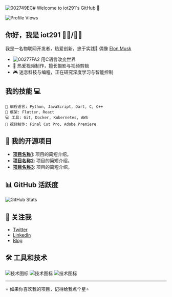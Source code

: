 ![002749EC](https://github.com/user-attachments/assets/dec668b6-bcbb-4fb2-98a0-9ab1e83a28e8)# Welcome to iot291`s GitHub 👋

 ![Profile Views](https://komarev.com/ghpvc/?username=iot291&color=blueviolet)
## 你好，我是 iot291 🦸‍♂️/🦸‍♀️

我是一名物联网开发者，热爱创新，忠于实践🚀
偶像 [Elon Musk](https://x.com/elonmusk) 
- ![00277FA2](https://github.com/user-attachments/assets/16f0f145-ea1f-471e-9631-7d3d4414ab62)
 用C语言改变世界
- 🎥 热爱视频制作，擅长摄影与视频剪辑
- 🎮 迷恋科技与编程，正在研究深度学习与智能控制

## 我的技能 💻

 ```text 
 🎯 编程语言: Python, JavaScript, Dart, C, C++ 
 📱 框架: Flutter, React 
 💻 工具: Git, Docker, Kubernetes, AWS 
 🎥 视频制作: Final Cut Pro, Adobe Premiere 
 ``` 

## 📂 我的开源项目

 - **[项目名称1](项目链接)**: 项目的简短介绍。 
 - **[项目名称2](项目链接)**: 项目的简短介绍。 
 - **[项目名称3](项目链接)**: 项目的简短介绍。 

## 📊 GitHub 活跃度

 ![GitHub Stats](https://github-readme-stats.vercel.app/api?username=iot291&show_icons=true&count_private=true&hide=prs&theme=radical) 

## 🚀 关注我

 - [Twitter](https://twitter.com/你的Twitter账号) 
 - [LinkedIn](https://www.linkedin.com/in/你的LinkedIn账号/) 
 - [Blog](https://你的博客链接.com) 

## 🛠️ 工具和技术

 ![技术图标](https://img.shields.io/badge/Flutter-Dart-blue?style=flat-square&logo=flutter&logoColor=white) 
 ![技术图标](https://img.shields.io/badge/Python-3.9-blue?style=flat-square&logo=python&logoColor=white) 
 ![技术图标](https://img.shields.io/badge/JavaScript-ES6-yellow?style=flat-square&logo=javascript&logoColor=white) 

---

 ⭐️ 如果你喜欢我的项目，记得给我点个星⭐️ 
